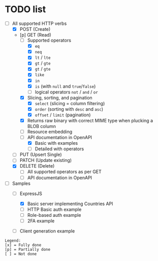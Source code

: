 # TODO list

- [ ] All supported HTTP verbs
    - [x] POST (Create)
    - [p] GET (Read)
        - [ ] Supported operators
            - [x] `eq`
            - [x] `neq`
            - [x] `lt` / `lte`
            - [x] `gt` / `gte`
            - [x] `gt` / `gte`
            - [x] `like`
            - [x] `in`
            - [x] `is` (with `null` and `true`/`false`)
            - [ ] logical operators `not` / `and` / `or`
        - [x] Slicing, sorting, and pagination
            - [x] `select` (slicing = column filtering)
            - [x] `order` (sorting with `desc` and `asc`)
            - [x] `offset` / `limit` (pagination)
        - [x] Returns raw binary with correct MIME type when plucking a BLOB column
        - [ ] Resource embedding
        - [ ] API documentation in OpenAPI 
            - [x] Basic with examples
            - [ ] Detailed with operators
    - [ ] PUT (Upsert Single)
    - [ ] PATCH (Update existing)
    - [x] DELETE (Delete)
        - [ ] All supported operators as per GET
        - [ ] API documentation in OpenAPI 
- [ ] Samples
    - [ ] ExpressJS
        - [x] Basic server implementing Countries API
        - [ ] HTTP Basic auth example
        - [ ] Role-based auth example
        - [ ] 2FA example
    - [ ] Client generation example


```
Legend:
[x] = Fully done
[p] = Partially done
[ ] = Not done
```
